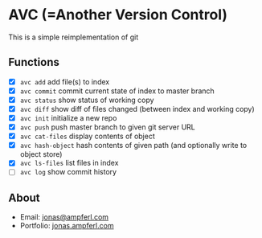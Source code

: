 # AVC (=Another Version Control)
This is a simple reimplementation of git
## Functions
- [X] `avc add` add file(s) to index
- [X] `avc commit` commit current state of index to master branch
- [X] `avc status` show status of working copy
- [X] `avc diff` show diff of files changed (between index and working copy)
- [X] `avc init` initialize a new repo
- [X] `avc push` push master branch to given git server URL
- [X] `avc cat-files` display contents of object
- [X] `avc hash-object` hash contents of given path (and optionally write to object store)
- [X] `avc ls-files` list files in index
- [ ] `avc log` show commit history
## About 
- Email: [jonas@ampferl.com](mailto:jonas@ampferl.com)
- Portfolio: [jonas.ampferl.com](https://jonas.ampferl.com)